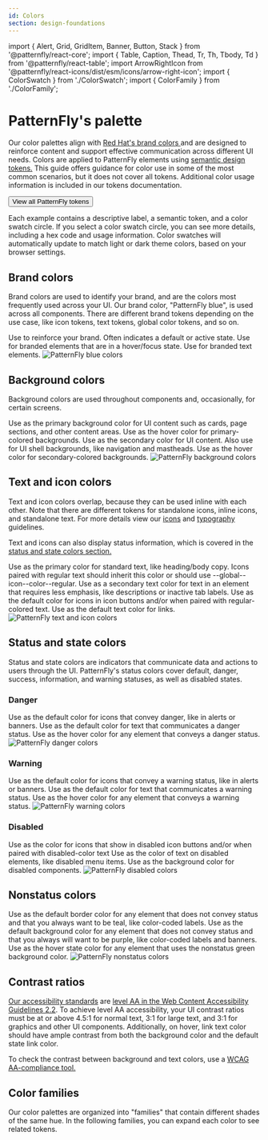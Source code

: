 ```yaml
---
id: Colors
section: design-foundations
---
```

import { Alert, Grid, GridItem, Banner, Button, Stack } from '@patternfly/react-core';
import { Table, Caption, Thead, Tr, Th, Tbody, Td } from '@patternfly/react-table';
import ArrowRightIcon from '@patternfly/react-icons/dist/esm/icons/arrow-right-icon';
import { ColorSwatch } from './ColorSwatch';
import { ColorFamily } from './ColorFamily';

# PatternFly's palette

Our color palettes align with <a href="https://www.redhat.com/en/about/brand/standards/color" target="_blank" alt="Red Hat brand colors"> Red Hat's brand colors </a> and are designed to reinforce content and support effective communication across different UI needs. Colors are applied to PatternFly elements using [semantic design tokens.](/tokens/about-tokens) This guide offers guidance for color use in some of the most common scenarios, but it does not cover all tokens. Additional color usage information is included in our tokens documentation.

<div>
<Button component="a" href="/tokens/all-patternfly-tokens" variant="link" isInline> View all PatternFly tokens <ArrowRightIcon />
</Button>
</div>

Each example contains a descriptive label, a semantic token, and a color swatch circle. If you select a color swatch circle, you can see more details, including a hex code and usage information. Color swatches will automatically update to match light or dark theme colors, based on your browser settings.

## Brand colors

Brand colors are used to identify your brand, and are the colors most frequently used across your UI. Our brand color, "PatternFly blue", is used across all components. There are different brand tokens depending on the use case, like icon tokens, text tokens, global color tokens, and so on.

<Grid hasGutter>
  <GridItem span={5}>
    <Stack hasGutter>
      <ColorSwatch label="Default" color="--pf-t--global--color--brand--default">
        Use to reinforce your brand. Often indicates a default or active state.
      </ColorSwatch>
      <ColorSwatch label="Hover" color="--pf-t--global--color--brand--hover">
        Use for branded elements that are in a hover/focus state.
      </ColorSwatch>
      <ColorSwatch label="Text" color="--pf-t--global--text--color--brand--default">
        Use for branded text elements.
      </ColorSwatch>
    </Stack>
  </GridItem>
  <GridItem span={7}>
    <img src="./img/brand-colors.png" alt="PatternFly blue colors" />
  </GridItem>
</Grid>

## Background colors

Background colors are used throughout components and, occasionally, for certain screens.

<Grid hasGutter>
  <GridItem span={5}>
    <Stack hasGutter>
      <ColorSwatch label="Primary" color="--pf-t--global--background--color--primary--default">
        Use as the primary background color for UI content such as cards, page sections, and other content areas. 
      </ColorSwatch>
      <ColorSwatch label="Primary hover" color="--pf-t--global--background--color--primary--hover">
        Use as the hover color for primary-colored backgrounds.
      </ColorSwatch>
      <ColorSwatch label="Secondary" color="--pf-t--global--background--color--secondary--default">
        Use as the secondary color for UI content. Also use for UI shell backgrounds, like navigation and mastheads.
      </ColorSwatch>
      <ColorSwatch label="Secondary hover" color="--pf-t--global--background--color--secondary--hover">
        Use as the hover color for secondary-colored backgrounds.
      </ColorSwatch>
    </Stack>
  </GridItem>
  <GridItem span={7}>
    <img src="./img/background-colors.png" alt="PatternFly background colors" />
  </GridItem>
</Grid>


## Text and icon colors

Text and icon colors overlap, because they can be used inline with each other. Note that there are different tokens for standalone icons, inline icons, and standalone text. For more details view our [icons](/design-foundations/icons) and [typography](/design-foundations/typography) guidelines.

Text and icons can also display status information, which is covered in the [status and state colors section.](#status-and-state-colors)

<Grid hasGutter>
  <GridItem span={5}>
    <Stack hasGutter>
      <ColorSwatch label="Regular text" color="--pf-t--global--text--color--regular">
        Use as the primary color for standard text, like heading/body copy. Icons paired with regular text should inherit this color or should use --global--icon--color--regular.
      </ColorSwatch>
      <ColorSwatch label="Subtle text" color="--pf-t--global--text--color--subtle">
        Use as a secondary text color for text in an element that requires less emphasis, like descriptions or inactive tab labels.
      </ColorSwatch>
      <ColorSwatch label="Regular icons" color="--pf-t--global--icon--color--regular">
        Use as the default color for icons in icon buttons and/or when paired with regular-colored text.
      </ColorSwatch>
      <ColorSwatch label="Links" color="--pf-t--global--text--color--link--default">
        Use as the default text color for links.
      </ColorSwatch>
    </Stack>
  </GridItem>
  <GridItem span={7}>
    <img src="./img/text-icon-colors.png" alt="PatternFly text and icon colors" />
  </GridItem>
</Grid>

## Status and state colors

Status and state colors are indicators that communicate data and actions to users through the UI. PatternFly's status colors cover default, danger, success, information, and warning statuses, as well as disabled states.

### Danger

<Grid hasGutter>
  <GridItem span={5}>
    <Stack hasGutter>
      <ColorSwatch color="--pf-t--global--icon--color--status--danger--default" label="Default icons">
        Use as the default color for icons that convey danger, like in alerts or banners.
      </ColorSwatch>
      <ColorSwatch color="--pf-t--global--text--color--status--danger--default" label="Default text">
        Use as the default color for text that communicates a danger status.
      </ColorSwatch> 
      <ColorSwatch color="--pf-t--global--color--status--danger--hover" label="Hover">
        Use as the hover color for any element that conveys a danger status.
      </ColorSwatch>
    </Stack>
  </GridItem>
  <GridItem span={7}>
    <img src="./img/danger-colors.png" alt="PatternFly danger colors" />
  </GridItem>
</Grid>

### Warning

<Grid hasGutter>
  <GridItem span={5}>
    <Stack hasGutter>
      <ColorSwatch color="--pf-t--global--icon--color--status--warning--default" label="Default icons">
        Use as the default color for icons that convey a warning status, like in alerts or banners.
      </ColorSwatch>
      <ColorSwatch color="--pf-t--global--text--color--status--warning--default" label="Default text">
        Use as the default color for text that communicates a warning status.
      </ColorSwatch>
      <ColorSwatch color="--pf-t--global--color--status--warning--hover" label="Hover">
        Use as the hover color for any element that conveys a warning status.
      </ColorSwatch>
    </Stack>
  </GridItem>
  <GridItem span={7}>
    <img src="./img/warning-colors.png" alt="PatternFly warning colors" />
  </GridItem>
</Grid>

### Disabled
<Grid hasGutter>
   <GridItem span={5}>
    <Stack hasGutter>
      <ColorSwatch color="--pf-t--global--icon--color--disabled" label="Icons">
        Use as the color for icons that show in disabled icon buttons and/or when paired with disabled-color text
      </ColorSwatch>
      <ColorSwatch color="--pf-t--global--text--color--disabled" label="Text">
        Use as the color of text on disabled elements, like disabled menu items.
      </ColorSwatch>
      <ColorSwatch color="--pf-t--global--background--color--disabled--default" label="Backgrounds">
        Use as the background color for disabled components.
      </ColorSwatch>
    </Stack>
  </GridItem>
  <GridItem span={7}>
    <img src="./img/disabled-colors.png" alt="PatternFly disabled colors" />
  </GridItem>
</Grid>

## Nonstatus colors 

<Grid hasGutter>
  <GridItem span={5}>
    <Stack hasGutter>
      <ColorSwatch color="--pf-t--global--border--color--nonstatus--teal--default" label="Borders">
        Use as the default border color for any element that does not convey status and that you always want to be teal, like color-coded labels.
      </ColorSwatch>
      <ColorSwatch color="--pf-t--global--color--nonstatus--purple--default" label="Backgrounds">
        Use as the default background color for any element that does not convey status and that you always will want to be purple, like color-coded labels and banners.
      </ColorSwatch> 
      <ColorSwatch color="--pf-t--global--color--nonstatus--green--hover" label="Hover">
        Use as the hover state color for any element that uses the nonstatus green background color.
      </ColorSwatch>
    </Stack>
  </GridItem>
  <GridItem span={7}>
    <img src="./img/nonstatus-colors.png" alt="PatternFly nonstatus colors" />
  </GridItem>
</Grid>

## Contrast ratios

[Our accessibility standards](/accessibility/patternflys-accessibility#accessibility-standards) are [level AA in the Web Content Accessibility Guidelines 2.2](https://www.w3.org/WAI/WCAG22/quickref/?versions=2.2&currentsidebar=%23col_customize&levels=aaa). To achieve level AA accessibility, your UI contrast ratios must be at or above 4.5:1 for normal text, 3:1 for large text, and 3:1 for graphics and other UI components. Additionally, on hover, link text color should have ample contrast from both the background color and the default state link color.

To check the contrast between background and text colors, use a <a href="https://color.a11y.com/?wc3" target="_blank" className="pf-m-link">WCAG AA-compliance tool.</a>

## Color families 
Our color palettes are organized into "families" that contain different shades of the same hue. In the following families, you can expand each color to see related tokens.

<Grid hasGutter>
  <GridItem xl2RowSpan={1} xl2={4} xl={6} xlRowSpan={2} sm={12}>
    <ColorFamily title="Gray family" family="gray" />
  </GridItem>
  <GridItem xl2={4} xl={6} sm={12}>
    <ColorFamily title="Blue family" family="blue" />
  </GridItem>
  <GridItem xl2={4} xl={6} sm={12}>
    <ColorFamily title="Green family" family="green" />
  </GridItem>
  <GridItem xl2={4} xl={6} sm={12}>
    <ColorFamily title="Teal family" family="teal" />
  </GridItem>
  <GridItem xl2={4} xl={6} sm={12}>
    <ColorFamily title="Purple family" family="purple" />
  </GridItem>
  <GridItem xl2={4} xl={6} sm={12}>
    <ColorFamily title="Yellow family" family="yellow" />
  </GridItem>
  <GridItem xl2={4} xl={6} sm={12}>
    <ColorFamily title="Orange family" family="orange" />
  </GridItem>
  <GridItem xl2={4} xl={6} sm={12}>
    <ColorFamily title="Red family" family="red" />
  </GridItem>
<GridItem xl2={4} xl={6} sm={12}>
    <ColorFamily title="Red orange family" family="red-orange" />
  </GridItem>
</Grid>
